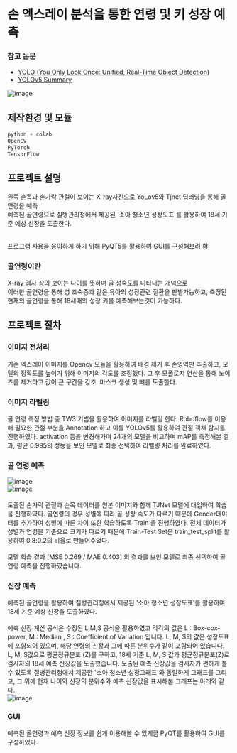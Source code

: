# 손 엑스레이 분석을 통한 연령 및 키 성장 예측

### 참고 논문
* [YOLO (You Only Look Once: Unified, Real-Time Object Detection)](https://github.com/semi0612/CNN_paper/blob/master/Reading/YOLO.md)
* [YOLOv5 Summary](https://github.com/semi0612/study/blob/main/project/3%EC%B0%A8/YOLOv5%20summary.md)

![image](https://user-images.githubusercontent.com/51469989/220557718-df7d92e2-1b27-40ee-b794-9dbe6c07e3e4.png)

## 제작환경 및 모듈
```python
python + colab
OpenCV
PyTorch
TensorFlow
```

## 프로젝트 설명
왼쪽 손목과 손가락 관절이 보이는 X-ray사진으로 YoLov5와 Tjnet 딥러닝을 통해 골연령을 예측<br>
예측된 골연령으로 질병관리청에서 제공된 '소아 청소년 성장도표'를 활용하여 18세 기준 예상 신장을 도출한다.<br><br>

프로그램 사용을 용이하게 하기 위해 PyQT5를 활용하여 GUI를 구성해보려 함

### 골연령이란
X-ray 검사 상의 보이는 나이를 뜻하며 골 성숙도를 나타내는 개념으로<br>
이러한 골연령을 통해 성 조숙증과 같은 유아의 성장관련 질환을 판별가능하고, 측정된 현재의 골연령을 통해 18세때의 성장 키를 예측해보는것이 가능하다.<br>


## 프로젝트 절차
### 이미지 전처리
기존 엑스레이 이미지를 Opencv 모듈을 활용하여 배경 제거 후 손영역만 추출하고, 모델의 정확도를 높이기 위해 이미지의 각도를 조정했다. 그 후 모폴로지 연산을 통해 노이즈를 제거하고 값이 큰 구간을 강조. 마스크 생성 및 뼈를 도출한다.

### 이미지 라벨링
골 연령 측정 방법 중 TW3 기법을 활용하여 이미지를 라벨링 한다. Roboflow를 이용해 필요한 관절 부분을 Annotation 하고 이를 YOLOv5를 활용하여 관절 객체 탐지를 진행하였다. activation 등을 변경해가며 24개의 모델을 비교하며 mAP를 측정해본 결과, 평균 0.995의 성능을 보인 모델로 최종 선택하여 라벨링 처리를 완료하였다.

### 골 연령 예측
![image](https://user-images.githubusercontent.com/51469989/220562764-ee4e1aa9-0e77-41e8-953a-70e50fa9fc8d.png)<br>
![image](https://user-images.githubusercontent.com/51469989/220562823-37c1bbda-8b9f-420b-9983-302f8f680f9f.png)<br>
<br>
도출된 손가락 관절과 손목 데이터를 원본 이미지와 함께 TJNet 모델에 대입하여 학습을 진행하였다. 골연령의 경우 성별에 따라 골 성장 속도가 다르기 때문에 Gender데이터를 추가하여 성별에 따른 차이 또한 학습하도록 Train 을 진행하였다. 전체 데이터가 성별과 연령을 기준으로 크기가 다르기 때문에 Train-Test Set은 train_test_split를 활용하여 0.8:0.2의 비율로 만들어주었다.
<br><br>
모델 학습 결과 [MSE 0.269 / MAE 0.403] 의 결과를 보인 모델로 최종 선택하여 골 연령 예측을 진행하였습니다.

### 신장 예측
예측된 골연령을 활용하여 질병관리청에서 제공된 '소아 청소년 성장도표'를 활용하여 18세 기준 예상 신장을 도출하였다. <br><br>
예측 신장 계산 공식은 수정된 L,M,S 공식을 활용하였고 각각의 값은 L : Box-cox-power, M : Median , S : Coefficient of Variation 입니다. L, M, S의 값은 성장도표에 포함되어 있으며, 해당 연령의 신장과 그에 따른 분위수가 같이 포함되어 있습니다. L, M, S값으로 평균정규분포 (Z)를 구하고, 18세 기준 L, M, S 값과 평균정규분포(Z)로 검사자의 18세 예측 신장값을 도출했습니다. 도출된 예측 신장값을 검사자가 편하게 볼 수 있도록 질병관리청에서 제공한 '소아 청소년 성장그래프'와 동일하게 그래프를 그리고, 그 위에 현재 나이와 신장의 분위수와 예측 신장값을 표시해본 그래프는 아래와 같다.<br>
![image](https://user-images.githubusercontent.com/51469989/220564580-3fe40f7d-b8dc-4915-b2bb-8338c31df5a2.png)<br>

### GUI
예측된 골연령과 예측 신장 정보를 쉽게 이용해볼 수 있게끔 PyQT를 활용하여 GUI를 구성하였다.
